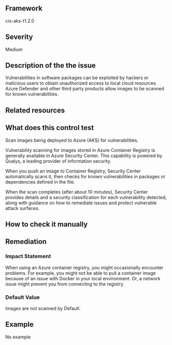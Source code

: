 ## Framework
cis-aks-t1.2.0
 
## Severity
Medium

## Description of the the issue
Vulnerabilities in software packages can be exploited by hackers or malicious users to obtain unauthorized access to local cloud resources. Azure Defender and other third party products allow images to be scanned for known vulnerabilities.
 
## Related resources

## What does this control test
Scan images being deployed to Azure (AKS) for vulnerabilities.

 Vulnerability scanning for images stored in Azure Container Registry is generally available in Azure Security Center. This capability is powered by Qualys, a leading provider of information security.

 When you push an image to Container Registry, Security Center automatically scans it, then checks for known vulnerabilities in packages or dependencies defined in the file.

 When the scan completes (after about 10 minutes), Security Center provides details and a security classification for each vulnerability detected, along with guidance on how to remediate issues and protect vulnerable attack surfaces.
 
## How to check it manually

## Remediation

 
### Impact Statement
When using an Azure container registry, you might occasionally encounter problems. For example, you might not be able to pull a container image because of an issue with Docker in your local environment. Or, a network issue might prevent you from connecting to the registry.
### Default Value
Images are not scanned by Default.
## Example
No example
